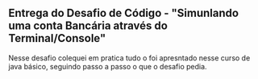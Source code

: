 ## Entrega do Desafio de Código - "Simunlando uma conta Bancária através do Terminal/Console"

Nesse desafio colequei em pratica tudo o foi apresntado nesse curso de java básico, seguindo passo a passo o que o desafio pedia.
